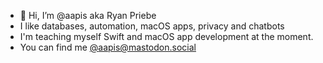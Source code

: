 - 👋 Hi, I’m @aapis aka Ryan Priebe
- I like databases, automation, macOS apps, privacy and chatbots
- I'm teaching myself Swift and macOS app development at the moment.
- You can find me [@aapis@mastodon.social](https://mastodon.world/@aapis)

<!---
aapis/aapis is a ✨ special ✨ repository because its `README.md` (this file) appears on your GitHub profile.
You can click the Preview link to take a look at your changes.
--->
